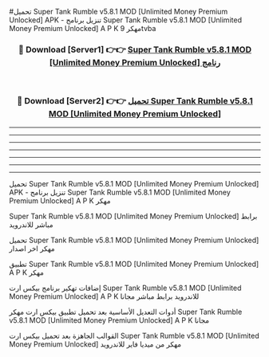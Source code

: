 #تحميل Super Tank Rumble v5.8.1 MOD [Unlimited Money Premium Unlocked]  APK - تنزيل برنامج Super Tank Rumble v5.8.1 MOD [Unlimited Money Premium Unlocked]  A P K مهكر 9tvba 



<div align="center">
<h3>🔴 Download [Server1] 👉👉 <a href="https://apkdownload10.web.app/?title=Super Tank Rumble v5.8.1 MOD [Unlimited Money Premium Unlocked] ">Super Tank Rumble v5.8.1 MOD [Unlimited Money Premium Unlocked]  رنامج</a></h3><br>

<h3>🔴 Download [Server2] 👉👉 <a href="https://apkdownload10.web.app/?title=Super Tank Rumble v5.8.1 MOD [Unlimited Money Premium Unlocked] ">تحميل Super Tank Rumble v5.8.1 MOD [Unlimited Money Premium Unlocked]  </a></h3>
</div>


----------------------------------------------------------

----------------------------------------------------------

----------------------------------------------------------

----------------------------------------------------------

----------------------------------------------------------

----------------------------------------------------------

----------------------------------------------------------

تحميل Super Tank Rumble v5.8.1 MOD [Unlimited Money Premium Unlocked]  APK - تنزيل برنامج Super Tank Rumble v5.8.1 MOD [Unlimited Money Premium Unlocked]  A P K مهكر

Super Tank Rumble v5.8.1 MOD [Unlimited Money Premium Unlocked]  برابط مباشر للاندرويد

تحميل Super Tank Rumble v5.8.1 MOD [Unlimited Money Premium Unlocked]  مهكر اخر اصدار

تطبيق Super Tank Rumble v5.8.1 MOD [Unlimited Money Premium Unlocked]  A P K مهكر

إضافات تهكير برنامج بيكس ارت Super Tank Rumble v5.8.1 MOD [Unlimited Money Premium Unlocked]  A P K للاندرويد برابط مباشر مجانا

أدوات التعديل الأساسية بعد تحميل تطبيق بيكس ارت مهكر Super Tank Rumble v5.8.1 MOD [Unlimited Money Premium Unlocked]  A P K مجانا

القوالب الجاهزة بعد تحميل بيكس ارت Super Tank Rumble v5.8.1 MOD [Unlimited Money Premium Unlocked]  مهكر من ميديا فاير للاندرويد


